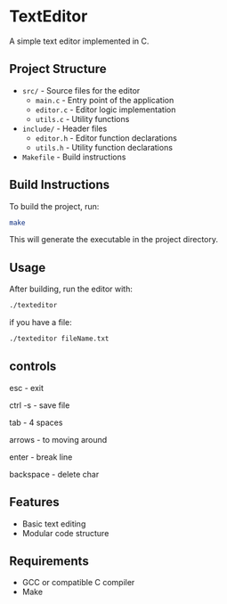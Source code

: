 # TextEditor

A simple text editor implemented in C.

## Project Structure

- `src/` - Source files for the editor
  - `main.c` - Entry point of the application
  - `editor.c` - Editor logic implementation
  - `utils.c` - Utility functions
- `include/` - Header files
  - `editor.h` - Editor function declarations
  - `utils.h` - Utility function declarations
- `Makefile` - Build instructions

## Build Instructions

To build the project, run:

```sh
make
```

This will generate the executable in the project directory.

## Usage

After building, run the editor with:

```sh
./texteditor
```
if you have a file:

```sh
./texteditor fileName.txt
```
## controls
  esc - exit
  
  ctrl -s - save file
  
  tab - 4 spaces
  
  arrows - to moving around
  
  enter - break line
  
  backspace - delete char

## Features

- Basic text editing
- Modular code structure

## Requirements

- GCC or compatible C compiler
- Make


